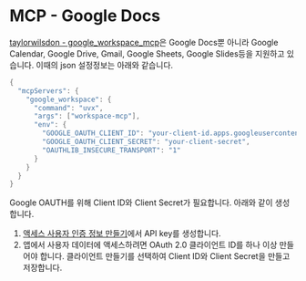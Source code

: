 # MCP - Google Docs

[taylorwilsdon - google_workspace_mcp](https://github.com/taylorwilsdon/google_workspace_mcp)은 Google Docs뿐 아니라 Google Calendar, Google Drive, Gmail, Google Sheets, Google Slides등을 지원하고 있습니다. 이때의 json 설정정보는 아래와 같습니다.

```java
{
  "mcpServers": {
    "google_workspace": {
      "command": "uvx",
      "args": ["workspace-mcp"],
      "env": {
        "GOOGLE_OAUTH_CLIENT_ID": "your-client-id.apps.googleusercontent.com",
        "GOOGLE_OAUTH_CLIENT_SECRET": "your-client-secret",
        "OAUTHLIB_INSECURE_TRANSPORT": "1"
      }
    }
  }
}
```

Google OAUTH를 위해 Client ID와 Client Secret가 필요합니다. 아래와 같이 생성합니다.

1. [액세스 사용자 인증 정보 만들기](https://developers.google.com/workspace/guides/create-credentials?hl=ko)에서 API key를 생성합니다.
2. 앱에서 사용자 데이터에 액세스하려면 OAuth 2.0 클라이언트 ID를 하나 이상 만들어야 합니다. 클라이언트 만들기를 선택하여 Client ID와 Client Secret을 만들고 저장합니다.

